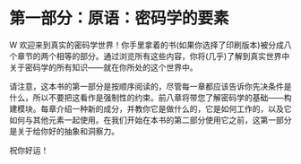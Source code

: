 # 第一部分：原语：密码学的要素

<!-- ch1~8 -->

W 欢迎来到真实的密码学世界！你手里拿着的书(如果你选择了印刷版本)被分成八个章节的两个相等的部分。通过浏览所有这些内容，你将(几乎)了解到真实世界中关于密码学的所有知识——就在你所处的这个世界中。

请注意，这本书的第一部分是按顺序阅读的，尽管每一章都应该告诉你先决条件是什么，所以不要把这看作是强制性的约束。前八章将带您了解密码学的基础——构建模块。每章介绍一种新的成分，并教你它是做什么的，它是如何工作的，以及它如何与其他元素一起使用。在我们开始在本书的第二部分使用它之前，这第一部分是关于给你好的抽象和洞察力。

祝你好运！